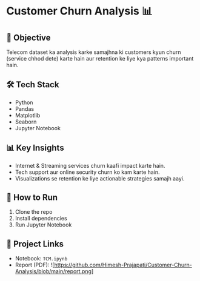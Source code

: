 # Customer Churn Analysis 📊

## 📌 Objective
Telecom dataset ka analysis karke samajhna ki customers kyun churn (service chhod dete) karte hain aur retention ke liye kya patterns important hain.

## 🛠️ Tech Stack
- Python
- Pandas
- Matplotlib
- Seaborn
- Jupyter Notebook

## 📊 Key Insights
- Internet & Streaming services churn kaafi impact karte hain.
- Tech support aur online security churn ko kam karte hain.
- Visualizations se retention ke liye actionable strategies samajh aayi.

## 🚀 How to Run
1. Clone the repo
2. Install dependencies
3. Run Jupyter Notebook

## 🔗 Project Links
- Notebook: `TCM.ipynb`
- Report (PDF): ![https://github.com/Himesh-Prajapati/Customer-Churn-Analysis/blob/main/report.png]
